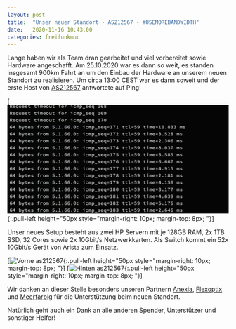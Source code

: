 ```yaml
---
layout: post
title:  "Unser neuer Standort - AS212567 - #USEMOREBANDWIDTH"
date:   2020-11-16 10:43:00
categories: freifunkmuc
---
```


Lange haben wir als Team dran gearbeitet und viel vorbereitet sowie Hardware angeschafft. Am 25.10.2020 war es dann so weit, es standen insgesamt 900km Fahrt an um den Einbau der Hardware an unserem neuen Standort zu realisieren. Um circa 13:00 CEST war es dann soweit und der erste Host von [AS212567](https://stat.ripe.net/AS212567) antwortete auf Ping!

[![Ping as212567](/assets/rz/ping-as212567.jpeg){:.pull-left height="50px style="margin-right: 10px; margin-top: 8px; "}]

Unser neues Setup besteht aus zwei HP Servern mit je 128GB RAM, 2x 1TB SSD, 32 Cores sowie 2x 10Gbit/s Netzwerkkarten. Als Switch kommt ein 52x 10Gbit/s Gerät von Arista zum Einsatz.

[![Vorne as212567](/assets/rz/vorne-as212567.jpeg){:.pull-left height="50px style="margin-right: 10px; margin-top: 8px; "}]
[![Hinten as212567](/assets/rz/hinten-as212567.jpeg){:.pull-left height="50px style="margin-right: 10px; margin-top: 8px; "}]


Wir danken an dieser Stelle besonders unseren Partnern [Anexia](https:/anexia.com), [Flexoptix](https://www.flexoptix.net/de/) und [Meerfarbig](https://meerfarbig.net) für die Unterstützung beim neuen Standort.

Natürlich geht auch ein Dank an alle anderen Spender, Unterstützer und sonstiger Helfer!
